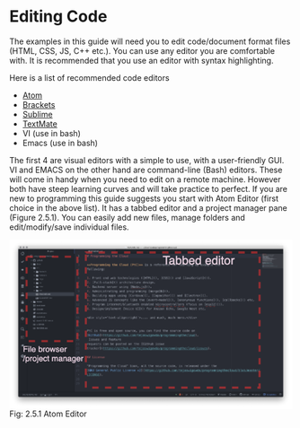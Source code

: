 # Editing Code

The examples in this guide will need you to edit code/document format
files (HTML, CSS, JS, C++ etc.). You can use any editor you are
comfortable with. It is recommended that you use an editor with syntax
highlighting.

Here is a list of recommended code editors
- [Atom](https://atom.io/)
- [Brackets](http://brackets.io/)
- [Sublime](https://www.sublimetext.com/3)
- [TextMate](https://macromates.com/)
- VI (use in bash)
- Emacs (use in bash)

The first 4 are visual editors with a 
simple to use, with a user-friendly GUI. VI and EMACS on the other hand
are command-line (Bash) editors. These will come in handy when you need
to edit on a remote machine. However both have steep learning curves and
will take practice to perfect. If you are new to programming this guide 
suggests you start with Atom Editor (first choice in the above list). It
has a tabbed editor and a project manager pane (Figure 2.5.1). You can easily add new
files, manage folders and edit/modify/save individual files.

 <img style="display:block;margin:auto" src='../../imgs/atom.png'>    
 <figcaption> Fig: 2.5.1 Atom Editor </figcaption>               

